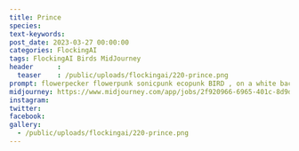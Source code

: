 ```yaml
---
title: Prince
species: 
text-keywords: 
post_date: 2023-03-27 00:00:00
categories: FlockingAI
tags: FlockingAI Birds MidJourney 
header      :
  teaser    : /public/uploads/flockingai/220-prince.png
prompt: flowerpecker flowerpunk sonicpunk ecopunk BIRD , on a white background
midjourney: https://www.midjourney.com/app/jobs/2f920966-6965-401c-8d9d-6ef27c81142d
instagram: 
twitter: 
facebook: 
gallery: 
  - /public/uploads/flockingai/220-prince.png
---
```


